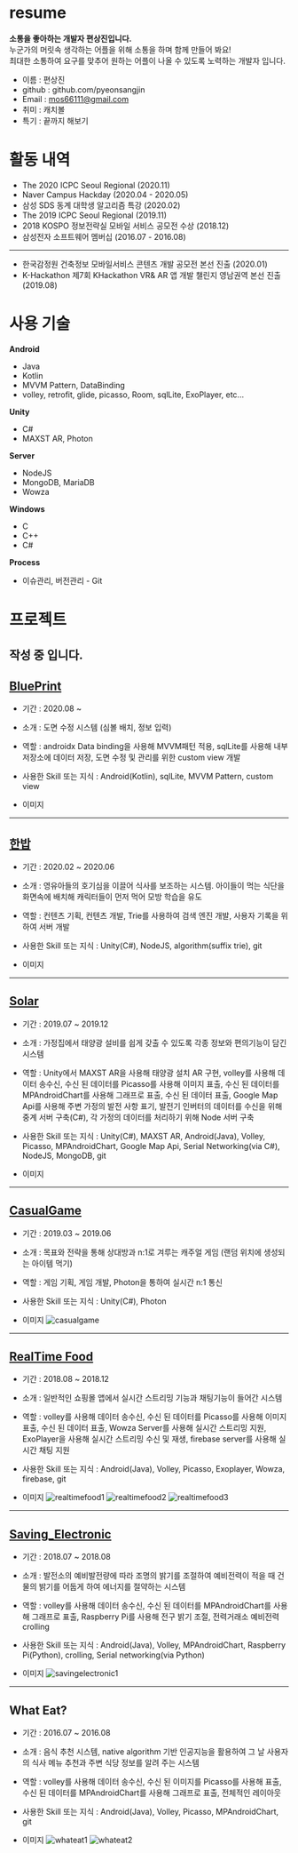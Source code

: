 # resume
__소통을 좋아하는 개발자 편상진입니다.__   
누군가의 머릿속 생각하는 어플을 위해 소통을 하며 함께 만들어 봐요!   
최대한 소통하여 요구를 맞추어 원하는 어플이 나올 수 있도록 노력하는 개발자 입니다.   

* 이름 : 편상진
* github : github.com/pyeonsangjin
* Email : mos66111@gmail.com
* 취미 : 캐치볼
* 특기 : 끝까지 해보기

# 활동 내역
* The 2020 ICPC Seoul Regional (2020.11)
* Naver Campus Hackday (2020.04 - 2020.05)
* 삼성 SDS 동계 대학생 알고리즘 특강 (2020.02)
* The 2019 ICPC Seoul Regional (2019.11)
* 2018 KOSPO 정보전략실 모바일 서비스 공모전 수상 (2018.12)
* 삼성전자 소프트웨어 멤버십 (2016.07 - 2016.08)
* * *
* 한국감정원 건축정보 모바일서비스 콘텐츠 개발 공모전 본선 진출 (2020.01)
* K-Hackathon 제7회 KHackathon VR& AR 앱 개발 챌린지 영남권역 본선 진출 (2019.08)

# 사용 기술
__Android__
* Java
* Kotlin
* MVVM Pattern, DataBinding
* volley, retrofit, glide, picasso, Room, sqlLite, ExoPlayer, etc...

__Unity__
* C#
* MAXST AR, Photon

__Server__
* NodeJS
* MongoDB, MariaDB
* Wowza

__Windows__
* C
* C++
* C#

__Process__
* 이슈관리, 버전관리 - Git

# 프로젝트

## 작성 중 입니다.

## [BluePrint][link6]

[link6]: https://github.com/Team-an/blueprint

* 기간 : 2020.08 ~


* 소개 : 도면 수정 시스템 (심볼 배치, 정보 입력)


* 역할 : androidx Data binding을 사용해 MVVM패턴 적용, sqlLite를 사용해 내부 저장소에 데이터 저장, 도면 수정 및 관리를 위한 custom view 개발


* 사용한 Skill 또는 지식 : Android(Kotlin), sqlLite, MVVM Pattern, custom view


* 이미지


* * *
## [한밥][link5]

[link5]: https://github.com/PyeonSangJin/-PlateProject

* 기간 : 2020.02 ~ 2020.06


* 소개 : 영유아들의 호기심을 이끌어 식사를 보조하는 시스템. 아이들이 먹는 식단을 화면속에 배치해 캐릭터들이 먼저 먹어 모방 학습을 유도


* 역할 : 컨텐츠 기획, 컨텐츠 개발, Trie를 사용하여 검색 엔진 개발, 사용자 기록을 위하여 서버 개발


* 사용한 Skill 또는 지식 : Unity(C#), NodeJS, algorithm(suffix trie), git


* 이미지

* * *
## [Solar][link4]

[link4]: https://github.com/renewalsolar/Solar

* 기간 : 2019.07 ~ 2019.12


* 소개 : 가정집에서 태양광 설비를 쉽게 갖출 수 있도록 각종 정보와 편의기능이 담긴 시스템


* 역할 : Unity에서 MAXST AR을 사용해 태양광 설치 AR 구현, volley를 사용해 데이터 송수신, 수신 된 데이터를 Picasso를 사용해 이미지 표출, 수신 된 데이터를 MPAndroidChart를 사용해 그래프로 표출, 수신 된 데이터 표출, Google Map Api를 사용해 주변 가정의 발전 사항 표기, 발전기 인버터의 데이터를 수신을 위해 중계 서버 구축(C#), 각 가정의 데이터를 처리하기 위해 Node 서버 구축


* 사용한 Skill 또는 지식 : Unity(C#), MAXST AR, Android(Java), Volley, Picasso, MPAndroidChart, Google Map Api, Serial Networking(via C#), NodeJS, MongoDB, git


* 이미지

* * *
## [CasualGame][link3]

[link3]: https://github.com/PyeonSangJin/unityCasualGame

* 기간 : 2019.03 ~ 2019.06


* 소개 : 목표와 전략을 통해 상대방과 n:1로 겨루는 캐주얼 게임 (랜덤 위치에 생성되는 아이템 먹기)


* 역할 : 게임 기획, 게임 개발, Photon을 통하여 실시간 n:1 통신


* 사용한 Skill 또는 지식 : Unity(C#), Photon


* 이미지
![casualgame](https://github.com/PyeonSangJin/resume/blob/main/image/4-1.png)

* * *
## [RealTime Food][link2]

[link2]: https://github.com/RealtimeFood

* 기간 : 2018.08 ~ 2018.12


* 소개 : 일반적인 쇼핑몰 앱에서 실시간 스트리밍 기능과 채팅기능이 들어간 시스템


* 역할 : volley를 사용해 데이터 송수신, 수신 된 데이터를 Picasso를 사용해 이미지 표출, 수신 된 데이터 표출, Wowza Server를 사용해 실시간 스트리밍 지원, ExoPlayer을 사용해 실시간 스트리밍 수신 및 재생, firebase server를 사용해 실시간 채팅 지원


* 사용한 Skill 또는 지식 : Android(Java), Volley, Picasso, Exoplayer, Wowza, firebase, git


* 이미지
![realtimefood1](https://github.com/PyeonSangJin/resume/blob/main/image/3-1.png)
![realtimefood2](https://github.com/PyeonSangJin/resume/blob/main/image/3-2.png)
![realtimefood3](https://github.com/PyeonSangJin/resume/blob/main/image/3-3.png)

* * *
## [Saving_Electronic][link1]

[link1]: https://github.com/PyeonSangJin/Saving_Electronic

* 기간 : 2018.07 ~ 2018.08


* 소개 : 발전소의 예비발전량에 따라 조명의 밝기를 조절하여 예비전력이 적을 때 건물의 밝기를 어둡게 하여 에너지를 절약하는 시스템


* 역할 : volley를 사용해 데이터 송수신, 수신 된 데이터를 MPAndroidChart를 사용해 그래프로 표출, Raspberry Pi를 사용해 전구 밝기 조절, 전력거래소 예비전력 crolling


* 사용한 Skill 또는 지식 : Android(Java), Volley, MPAndroidChart, Raspberry Pi(Python), crolling, Serial networking(via Python)


* 이미지
![savingelectronic1](https://github.com/PyeonSangJin/resume/blob/main/image/2-1.png)

* * *
## What Eat?

* 기간 : 2016.07 ~ 2016.08


* 소개 : 음식 추천 시스템, native algorithm 기반 인공지능을 활용하여 그 날 사용자의 식사 메뉴 추천과 주변 식당 정보를 알려 주는 시스템


* 역할 : volley를 사용해 데이터 송수신, 수신 된 이미지를 Picasso를 사용해 표출, 수신 된 데이터를 MPAndroidChart를 사용해 그래프로 표출, 전체적인 레이아웃


* 사용한 Skill 또는 지식 : Android(Java), Volley, Picasso, MPAndroidChart, git


* 이미지
![whateat1](https://github.com/PyeonSangJin/resume/blob/main/image/1-1.png)
![whateat2](https://github.com/PyeonSangJin/resume/blob/main/image/1-2.png)

